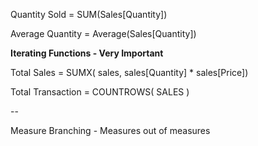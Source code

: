 

Quantity Sold = SUM(Sales[Quantity])

Average Quantity = Average(Sales[Quantity])



__Iterating Functions - Very Important__




Total Sales = SUMX( sales, sales[Quantity] * sales[Price])


Total Transaction = COUNTROWS( SALES )

--

Measure Branching - Measures out of measures
